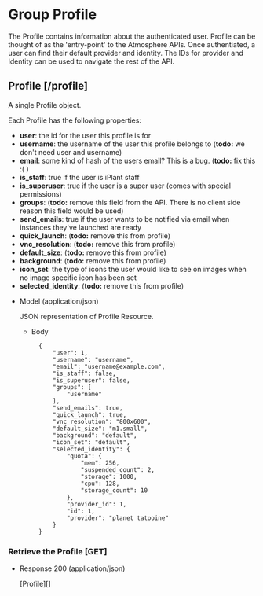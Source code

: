 # Group Profile
The Profile contains information about the authenticated user. Profile can be thought of as the 'entry-point' to the Atmosphere APIs. Once authentiated, a user can find their default provider and identity. The IDs for provider and Identity can be used to navigate the rest of the API.

## Profile [/profile]
A single Profile object.

Each Profile has the following properties:

- **user**: the id for the user this profile is for
- **username**: the username of the user this profile belongs to (**todo:** we don't need user and username)
- **email**: some kind of hash of the users email? This is a bug. (**todo:** fix this :( )
- **is_staff**: true if the user is iPlant staff
- **is_superuser**: true if the user is a super user (comes with special permissions)
- **groups**: (**todo:** remove this field from the API.  There is no client side reason this field would be used)
- **send_emails**: true if the user wants to be notified via email when instances they've launched are ready
- **quick_launch**: (**todo:** remove this from profile)
- **vnc_resolution**: (**todo:** remove this from profile)
- **default_size**: (**todo:** remove this from profile)
- **background**: (**todo:** remove this from profile)
- **icon_set**: the type of icons the user would like to see on images when no image specific icon has been set
- **selected_identity**: (**todo:** remove this from profile)


+ Model (application/json)

    JSON representation of Profile Resource.

    + Body

            {
                "user": 1,
                "username": "username",
                "email": "username@example.com",
                "is_staff": false,
                "is_superuser": false,
                "groups": [
                    "username"
                ],
                "send_emails": true,
                "quick_launch": true,
                "vnc_resolution": "800x600",
                "default_size": "m1.small",
                "background": "default",
                "icon_set": "default",
                "selected_identity": {
                    "quota": {
                        "mem": 256,
                        "suspended_count": 2,
                        "storage": 1000,
                        "cpu": 128,
                        "storage_count": 10
                    },
                    "provider_id": 1,
                    "id": 1,
                    "provider": "planet tatooine"
                }
            }
            
### Retrieve the Profile [GET]
+ Response 200 (application/json)

    [Profile][]
